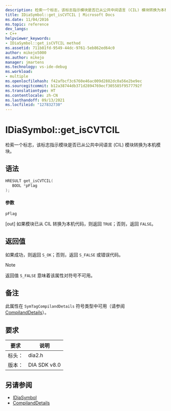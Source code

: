 ```yaml
---
description: 检索一个标志，该标志指示模块是否已从公共中间语言 (CIL) 模块转换为本机模块。
title: IDiaSymbol::get_isCVTCIL | Microsoft Docs
ms.date: 11/04/2016
ms.topic: reference
dev_langs:
- C++
helpviewer_keywords:
- IDiaSymbol::get_isCVTCIL method
ms.assetid: 711b81fd-9549-44dc-9761-5eb862ed64c0
author: mikejo5000
ms.author: mikejo
manager: jmartens
ms.technology: vs-ide-debug
ms.workload:
- multiple
ms.openlocfilehash: f42afbcf3c6760e46ac009d2882dc0a56e2be9ec
ms.sourcegitcommit: b12a38744db371d2894769ecf305585f9577792f
ms.translationtype: HT
ms.contentlocale: zh-CN
ms.lasthandoff: 09/13/2021
ms.locfileid: "127832730"
---
```

# <a name="idiasymbolget_iscvtcil"></a>IDiaSymbol::get_isCVTCIL
检索一个标志，该标志指示模块是否已从公共中间语言 (CIL) 模块转换为本机模块。

## <a name="syntax"></a>语法

```C++
HRESULT get_isCVTCIL(
   BOOL *pFlag
);
```

#### <a name="parameters"></a>参数
 `pFlag`

[out] 如果模块已从 CIL 转换为本机代码，则返回 `TRUE`；否则，返回 `FALSE`。

## <a name="return-value"></a>返回值
 如果成功，则返回 `S_OK`；否则，返回 `S_FALSE` 或错误代码。

> [!NOTE]
> 返回值 `S_FALSE` 意味着该属性对符号不可用。

## <a name="remarks"></a>备注
 此属性在 `SymTagCompilandDetails` 符号类型中可用（请参阅 [CompilandDetails](../../debugger/debug-interface-access/compilanddetails.md)）。

## <a name="requirements"></a>要求

|要求|说明|
|-----------------|-----------------|
|标头：|dia2.h|
|版本：|DIA SDK v8.0|

## <a name="see-also"></a>另请参阅
- [IDiaSymbol](../../debugger/debug-interface-access/idiasymbol.md)
- [CompilandDetails](../../debugger/debug-interface-access/compilanddetails.md)
